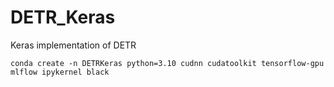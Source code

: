 # DETR_Keras
Keras implementation of DETR

```
conda create -n DETRKeras python=3.10 cudnn cudatoolkit tensorflow-gpu mlflow ipykernel black
```
